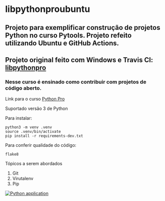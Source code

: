 # libpythonproubuntu
## Projeto para exemplificar construção de projetos Python no curso Pytools. Projeto refeito utilizando Ubuntu e GitHub Actions.
##  Projeto original feito com Windows e Travis CI: [libpythonpro](https://github.com/mateuslourenco/libpythonpro)

### Nesse curso é ensinado como contribuir com projetos de código aberto.

Link para o curso [Python Pro](https://www.python.pro.br)

Suportado versão 3 de Python

Para instalar:
```console
python3 -m venv .venv
source .venv/bin/activate
pip install -r requirements-dev.txt
```

Para conferir qualidade do código:
```console
flake8
```

Tópicos a serem abordados
 1. Git
 2. Virutalenv
 3. Pip

[![Python application](https://github.com/mateuslourenco/libpythonproubuntu/actions/workflows/python-app.yml/badge.svg)](https://github.com/mateuslourenco/libpythonproubuntu/actions/workflows/python-app.yml)
